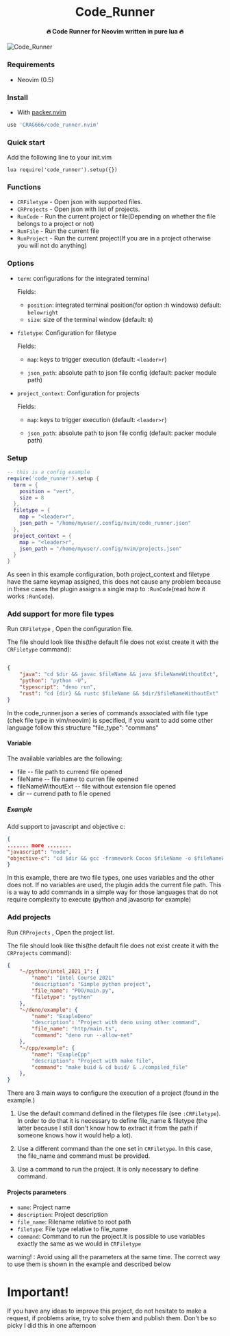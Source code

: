 <h1 align='center'>Code_Runner</h1>

<h4 align='center'>🔥 Code Runner for Neovim written in pure lua 🔥</h4>

![Code_Runner](https://i.ibb.co/gFRhLgr/screen-1628272271.png "Code Runner with python")

### Requirements

-   Neovim (0.5)

### Install

-   With [packer.nvim](https://github.com/wbthomason/packer.nvim)


```lua
use 'CRAG666/code_runner.nvim'
```
### Quick start

Add the following line to your init.vim

```vimscript
lua require('code_runner').setup({})
```

### Functions

-   `CRFiletype` - Open json  with supported files.
-   `CRProjects` - Open json with list of projects.
-   `RunCode`    - Run the current project or file(Depending on whether the file belongs to a project or not)
-   `RunFile`    - Run the current file
-   `RunProject` - Run the current project(If you are in a project otherwise you will not do anything)


### Options

- `term`: configurations for the integrated terminal

  Fields:

    - `position`: integrated terminal position(for option :h windows) default: `belowright`
    - `size`: size of the terminal window (default: `8`)

- `filetype`: Configuration for filetype

  Fields:

    - `map`: keys to trigger execution (default: `<leader>r`)

    - `json_path`: absolute path to json file config (default: packer module path)

- `project_context`: Configuration for projects

  Fields:

    - `map`: keys to trigger execution (default: `<leader>r`)

    - `json_path`: absolute path to json file config (default: packer module path)


### Setup

```lua
-- this is a config example
require('code_runner').setup {
  term = {
    position = "vert",
    size = 8
  },
  filetype = {
    map = "<leader>r",
    json_path = "/home/myuser/.config/nvim/code_runner.json"
  },
  project_context = {
    map = "<leader>r",
    json_path = "/home/myuser/.config/nvim/projects.json"
  }
}

```
As seen in this example configuration, both project_context and filetype have the same keymap assigned, this does not cause any problem because in these cases the plugin assigns a single map to `:RunCode`(read how it works `:RunCode`).


### Add support for more file types
Run `CRFiletype` , Open the configuration file.

The file should look like this(the default file does not exist create it with the `CRFiletype` command):

````json

{
    "java": "cd $dir && javac $fileName && java $fileNameWithoutExt",
    "python": "python -U",
    "typescript": "deno run",
    "rust": "cd {dir} && rustc $fileName && $dir/$fileNameWithoutExt"
}

````

In the code_runner.json a series of commands associated with file type (chek file type in vim/neovim) is specified, if you want to add some other language follow this structure "file_type": "commans"

#### Variable

The available variables are the following:

  * file  -- file path to currend file opened
  * fileName  -- file name to curren file opened
  * fileNameWithoutExt  -- file without extension file opened
  * dir  -- currend path to file opened

##### Example

Add support to javascript and objective c:

````json
{
....... more ........
"javascript": "node",
"objective-c": "cd $dir && gcc -framework Cocoa $fileName -o $fileNameWithoutExt && $dir/$fileNameWithoutExt"
}
````

In this example, there are two file types, one uses variables and the other does not. If no variables are used, the plugin adds the current file path. This is a way to add commands in a simple way for those languages that do not require complexity to execute (python and javascrip for example)


### Add projects
Run `CRProjects` , Open the project list.

The file should look like this(the default file does not exist create it with the `CRProjects` command):

````json
{
    "~/python/intel_2021_1": {
        "name": "Intel Course 2021"
        "description": "Simple python project",
        "file_name": "POO/main.py",
        "filetype": "python"
    },
    "~/deno/example": {
        "name": "ExapleDeno"
        "description": "Project with deno using other command",
        "file_name": "http/main.ts",
        "command": "deno run --allow-net"
    },
    "~/cpp/example": {
        "name": "ExapleCpp"
        "description": "Project with make file",
        "command": "make buid & cd buid/ & ./compiled_file"
    },
}
````
There are 3 main ways to configure the execution of a project (found in the example.)

1. Use the default command defined in the filetypes file (see `:CRFiletype`). In order to do that it is necessary to define file_name & filetype (the latter because I still don't know how to extract it from the path if someone knows how it would help a lot).

2. Use a different command than the one set in `CRFiletype`. In this case, the file_name and command must be provided.

3. Use a command to run the project. It is only necessary to define command.

#### Projects parameters

-  `name`: Project name
-  `description`: Project description
-  `file_name`: Rilename relative to root path
-  `filetype`: File type relative to file_name
-  `command`: Command to run the project.It is possible to use variables exactly the same as we would in `CRFiletype`

warning! : Avoid using all the parameters at the same time. The correct way to use them is shown in the example and described below

# Important!
If you have any ideas to improve this project, do not hesitate to make a request, if problems arise, try to solve them and publish them. Don't be so picky I did this in one afternoon
